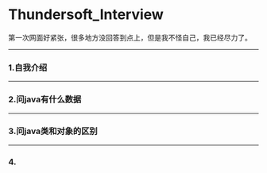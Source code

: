 # Thundersoft_Interview
第一次网面好紧张，很多地方没回答到点上，但是我不怪自己，我已经尽力了。

---

### 1.自我介绍

---

### 2.问java有什么数据

---

### 3.问java类和对象的区别

---

### 4.
